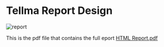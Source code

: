 # Tellma Report Design
![report](https://user-images.githubusercontent.com/54312650/149409576-4d5c6e89-49c7-477f-8c86-c86d07774ef3.png)

This is the pdf file that contains the full eport [HTML Report.pdf](https://github.com/Khalid-Hassan-97/Tellma-Report-Design/files/7866067/HTML.Report.pdf)

